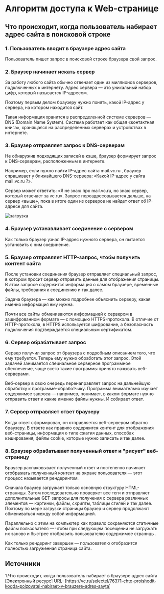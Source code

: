 # Алгоритм доступа к Web-странице

## Что происходит, когда пользователь набирает адрес сайта в поисковой строке

### 1. Пользователь вводит в браузере адрес сайта

Пользователь пишет запрос в поисковой строке браузера свой запрос.

### 2. Браузер начинает искать сервер

За работу любого сайта обычно отвечает один из миллионов серверов,
подключенных к интернету.
Адрес сервера — это уникальный набор цифр,
который называется IP-адресом.

Поэтому первым делом браузеру нужно понять,
какой IP-адрес у сервера,
на котором находится сайт.

Такая информация хранится в распределенной системе серверов — DNS (Domain Name System). 
Система работает как общая «контактная книга»,
хранящаяся на распределенных серверах и устройствах в интернете.

### 3. Браузер отправляет запрос к DNS-серверам

Не обнаружив подходящих записей в кэше,
браузер формирует запрос к DNS-серверам,
расположенным в интернете.

Например, если нужно найти IP-адрес сайта mail.vc.ru ,
браузер спрашивает у ближайшего DNS-сервера: 
«Какой IP-адрес у сайта mail.vc.ru ?».

Сервер может ответить: 
«Я не знаю про mail.vc.ru, но знаю сервер, который отвечает за vc.ru».
Запрос переадресовывается дальше, на сервер «выше», 
пока в итоге один из серверов не найдет ответ об IP-адресе для сайта.

![загрузка](C:\Users\Max\Desktop\Алгоритм%20доступа%20к%20Web-странице.assets\загрузка.png)

### 4. Браузер устанавливает соединение с сервером

Как только браузер узнал IP-адрес нужного сервера,
он пытается установить с ним соединение. 

### 5. Браузер отправляет HTTP-запрос, чтобы получить контент сайта

После установки соединения браузер отправляет специальный запрос,
в котором просит сервер отправить данные для отображения страницы.
В этом запросе содержится информация о самом браузере,
временные файлы, требования к соединению и так далее.

Задача браузера — как можно подробнее объяснить серверу,
какая именно информация ему нужна.

Почти все сайты обмениваются информацией с сервером в зашифрованном формате — с помощью HTTPS-протокола.
В отличие от HTTP-протокола, в HTTPS используется шифрование,
а безопасность подключения подтверждается специальным сертификатом.

### 6. Сервер обрабатывает запрос

Сервер получил запрос от браузера с подробным описанием того, что ему требуется. Теперь ему нужно обработать этот запрос.
Этой задачей занимается специальное серверное программное обеспечение,
чаще всего такие программы принято называть веб-серверами.

Веб-сервер в свою очередь перенаправляет запрос на дальнейшую обработку к программе-обработчику.
Программа внимательно изучает содержимое запроса — например,
понимает, в каком формате нужно отправить ответ и какие именно файлы нужны.
И собирает ответ.

### 7. Сервер отправляет ответ браузеру

Когда ответ сформирован, он отправляется веб-сервером обратно браузеру.
В ответе как правило содержится контент для отображения веб-страницы, информация о типе сжатия данных, способах кэширования, файлы cookie,
которые нужно записать и так далее.

### 8. Браузер обрабатывает полученный ответ и "рисует" веб-страницу

Браузер распаковывает полученный ответ и постепенно начинает отображать полученный контент на экране пользователя — этот процесс называется рендерингом.

Сначала браузер загружает только основную структуру HTML-страницы.
Затем последовательно проверяет все теги и отправляет дополнительные GET-запросы для получения с сервера различных элементов — картинки, файлы, скрипты, таблицы стилей и так далее.
Поэтому по мере загрузки страницы браузер и сервер продолжают обмениваться между собой информацией.

Параллельно с этим на компьютер как правило сохраняются статичные файлы пользователя — чтобы при следующем посещении не загружать их заново и быстрее отобразить пользователю содержимое страницы.

Как только рендеринг завершен — пользователю отобразится полностью загруженная страница сайта.

## Источники

1.Что происходит, когда пользователь набирает в браузере адрес сайта [Электронный ресурс] URL: [https://vc.ru/selectel/76371-chto-proishodit-kogda-polzovatel-nabiraet-v-brauzere-adres-sayta]
